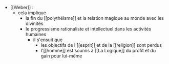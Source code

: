 - [[Weber]] : 
	- cela implique
      - la fin du [[polythéisme]] et la relation magique au monde avec les divinités
      - le progressisme rationaliste et intellectuel dans les activités humaines
        - il s'ensuit que
          - les objectifs de l'[[esprit]] et de la [[religion]] sont perdus
          - l'[[homme]] est soumis à [[La Logique]] du profit et du gain pour lui-même